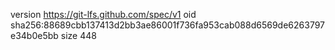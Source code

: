 version https://git-lfs.github.com/spec/v1
oid sha256:88689cbb137413d2bb3ae86001f736fa953cab088d6569de6263797e34b0e5bb
size 448
